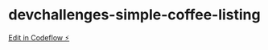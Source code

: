 # devchallenges-simple-coffee-listing

[Edit in Codeflow ⚡️](https://stackblitz.com/~/github.com/lemartins07/devchallenges-simple-coffee-listing)